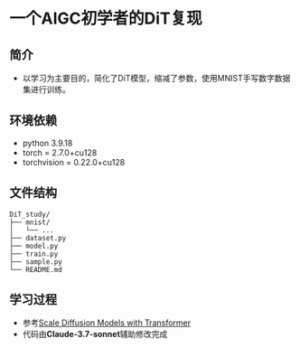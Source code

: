 # 一个AIGC初学者的DiT复现

## 简介

- 以学习为主要目的，简化了DiT模型，缩减了参数，使用MNIST手写数字数据集进行训练。

## 环境依赖

- python 3.9.18
- torch = 2.7.0+cu128
- torchvision = 0.22.0+cu128

## 文件结构

```directory
DiT_study/
├── mnist/
│   └── ...
├── dataset.py
├── model.py
├── train.py
├── sample.py
└── README.md
```

## 学习过程

- 参考[Scale Diffusion Models with Transformer](github.com/facebookresearch/DiT)
- 代码由**Claude-3.7-sonnet**辅助修改完成

